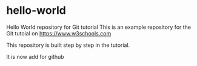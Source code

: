 # hello-world
Hello World repository for Git tutorial
This is an example repository for the Git tutoial on https://www.w3schools.com

This repository is built step by step in the tutorial. 

It is now add for github
